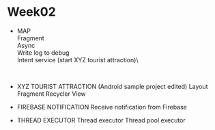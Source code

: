 # Week02

- MAP\
  Fragment\
  Async\
  Write log to debug\
  Intent service (start XYZ tourist attraction)\
 <br/>
  

- XYZ TOURIST ATTRACTION (Android sample project edited)
  Layout
  Fragment
  Recycler View
  
  
- FIREBASE NOTIFICATION
  Receive notification from Firebase
  

- THREAD EXECUTOR
  Thread executor
  Thread pool executor
